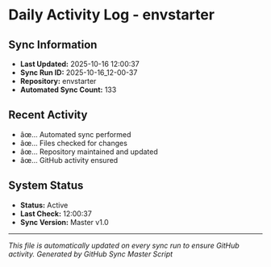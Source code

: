 ﻿# Daily Activity Log - envstarter

## Sync Information
- **Last Updated:** 2025-10-16 12:00:37
- **Sync Run ID:** 2025-10-16_12-00-37
- **Repository:** envstarter
- **Automated Sync Count:** 133

## Recent Activity
- âœ… Automated sync performed
- âœ… Files checked for changes
- âœ… Repository maintained and updated
- âœ… GitHub activity ensured

## System Status
- **Status:** Active
- **Last Check:** 12:00:37
- **Sync Version:** Master v1.0

---
*This file is automatically updated on every sync run to ensure GitHub activity.*
*Generated by GitHub Sync Master Script*
